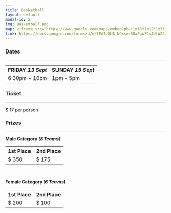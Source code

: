 ```yaml
---
title: Basketball
layout: default
modal-id: 2
img: Basketball.png
map: <iframe src="https://www.google.com/maps/embed?pb=!1m18!1m12!1m3!1d3150.7329547276913!2d144.9593195159704!3d-37.84313714349901!2m3!1f0!2f0!3f0!3m2!1i1024!2i768!4f13.1!3m3!1m2!1s0x6ad667e27fe5b65b%3A0x7da260ae352a6392!2sMelbourne%20Sports%20Centres%20-%20MSAC!5e0!3m2!1sen!2sau!4v1566912398763!5m2!1sen!2sau" width="600" height="450" frameborder="0" style="border:0;" allowfullscreen=""></iframe></br>
link: https://docs.google.com/forms/d/e/1FAIpQLSfNQxsmzB8aFgVP1sJNfWZJdgrYC8pCXxlehRmChWDt2FsHEw/viewform
---
```


### Dates

---

<center>
    <table>
        <tr>
            <th><b>FRIDAY <i>13 Sept</i></b></th>
            <th><b>SUNDAY <i>15 Sept</i></b></th>
        </tr>
        <tr>
            <td> 6:30pm - 10pm</td>
            <td> 1pm - 5pm</td>
        </tr>
    </table>
</center>

### Ticket

---

\$ 17
per person

### Prizes

---

**Male Category _(8 Teams)_**

<center>
    <table>
        <tr>
            <th><b>1st Place</b></th>
            <th><b>2nd Place</b></th>
        </tr>
        <tr>
            <td> $ 350 </td>
            <td> $ 175 </td>
        </tr>
    </table>
</center>

&nbsp;

**Female Category _(6 Teams)_**

<center>
    <table>
        <tr>
            <th><b>1st Place</b></th>
            <th><b>2nd Place</b></th>
        </tr>
        <tr>
            <td> $ 200 </td>
            <td> $ 100 </td>
        </tr>
    </table>
</center>

